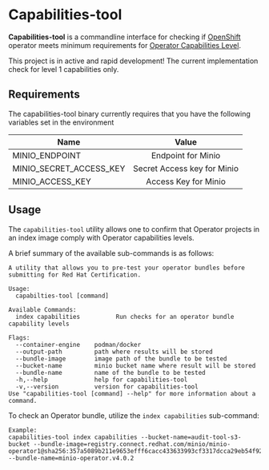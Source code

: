 # Capabilities-tool

**Capabilities-tool** is a commandline interface for checking if
[OpenShift](https://www.openshift.com/) operator meets minimum
requirements for [Operator Capabilities Level](https://sdk.operatorframework.io/docs/overview/operator-capabilities/).

This project is in active and rapid development! The current implementation check for level 1 capabilities only.

## Requirements

The capabilities-tool binary currently requires that you have the following variables set in the environment

| Name                    |            Value            | 
|-------------------------|:---------------------------:| 
| MINIO_ENDPOINT          |     Endpoint for Minio      |
| MINIO_SECRET_ACCESS_KEY | Secret Access key for Minio |
| MINIO_ACCESS_KEY        |    Access Key for Minio     |

## Usage

The `capabilities-tool` utility allows one to confirm that Operator projects in an index image 
comply with Operator capabilities levels.

A brief summary of the available sub-commands is as follows:

```text
A utility that allows you to pre-test your operator bundles before submitting for Red Hat Certification.

Usage:
  capabilties-tool [command]

Available Commands:
  index capabilities          Run checks for an operator bundle capability levels

Flags:
  --container-engine    podman/docker
  --output-path         path where results will be stored
  --bundle-image        image path of the bundle to be tested
  --bucket-name         minio bucket name where result will be stored
  --bundle-name         name of the bundle to be tested
  -h,--help             help for capabilities-tool
  -v,--version          version for capabilities-tool
Use "capabilities-tool [command] --help" for more information about a command.
```

To check an Operator bundle, utilize the `index capabilities` sub-command:

```text
Example:
capabilities-tool index capabilities --bucket-name=audit-tool-s3-bucket --bundle-image=registry.connect.redhat.com/minio/minio-operator1@sha256:357a5089b211e9653efff6cacc433633993cf3317dcca29eb54f924374b47b88 --bundle-name=minio-operator.v4.0.2
```
